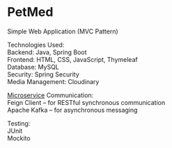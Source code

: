 # PetMed

Simple Web Application (MVC Pattern)

Technologies Used:<br>
Backend: Java, Spring Boot<br>
Frontend: HTML, CSS, JavaScript, Thymeleaf<br>
Database: MySQL<br>
Security: Spring Security<br>
Media Management: Cloudinary<br>

[Microservice](https://github.com/TodorKirichev/Notification-Service) Communication:<br>
Feign Client – for RESTful synchronous communication<br>
Apache Kafka – for asynchronous messaging<br>

Testing:<br>
JUnit<br>
Mockito
